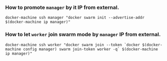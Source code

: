 ### How to promote `manager` by it IP from external.
```shell
docker-machine ssh manager "docker swarm init --advertise-addr $(docker-machine ip manager)"
```

### How to let `worker` join swarm mode by `manager` IP from external.
```shell
docker-machine ssh worker "docker swarm join --token `docker $(docker-machine config manager) swarm join-token worker -q` $(docker-machine ip manager)"
```
